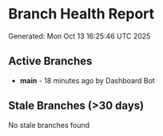 # Branch Health Report
Generated: Mon Oct 13 16:25:46 UTC 2025

## Active Branches
- **main** - 18 minutes ago by Dashboard Bot

## Stale Branches (>30 days)
No stale branches found
